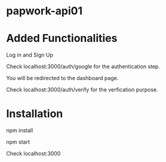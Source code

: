 # papwork-api01


# Added Functionalities

Log in and Sign Up

Check localhost:3000/auth/google for the authentication step.

You will be redirected to the dashboard page.

Check localhost:3000/auth/verify for the verfication purpose.

# Installation

npm install

npm start

Check localhost:3000
